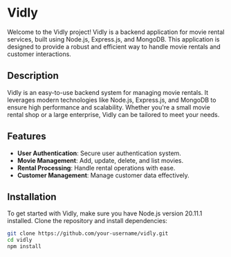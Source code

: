 # Vidly

Welcome to the Vidly project! Vidly is a backend application for movie rental services, built using Node.js, Express.js, and MongoDB. This application is designed to provide a robust and efficient way to handle movie rentals and customer interactions.

## Description

Vidly is an easy-to-use backend system for managing movie rentals. It leverages modern technologies like Node.js, Express.js, and MongoDB to ensure high performance and scalability. Whether you're a small movie rental shop or a large enterprise, Vidly can be tailored to meet your needs.

## Features

- **User Authentication**: Secure user authentication system.
- **Movie Management**: Add, update, delete, and list movies.
- **Rental Processing**: Handle rental operations with ease.
- **Customer Management**: Manage customer data effectively.

## Installation

To get started with Vidly, make sure you have Node.js version 20.11.1 installed. Clone the repository and install dependencies:

```bash
git clone https://github.com/your-username/vidly.git
cd vidly
npm install
